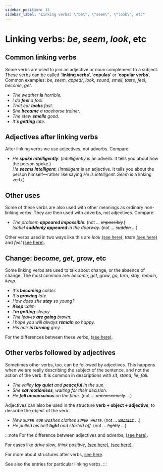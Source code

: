 ```yaml
---
sidebar_position: 13
sidebar_label: "Linking verbs: \"be\", \"seem\", \"look\", etc"
---
```


# Linking verbs: *be*, *seem*, *look*, etc

## Common linking verbs

Some verbs are used to join an adjective or noun complement to a subject. These verbs can be called ‘**linking verbs**’, ‘**copulas**’ or ‘**copular verbs**’. Common examples: *be*, *seem*, *appear*, *look*, *sound*, *smell*, *taste*, *feel*, *become*, *get*.

- *The weather **is** horrible.*
- *I do **feel** a fool.*
- *That car **looks** fast.*
- *She **became** a racehorse trainer.*
- *The stew **smells** good.*
- *It’**s getting** late.*

## Adjectives after linking verbs

After linking verbs we use adjectives, not adverbs. Compare:

- *He **spoke intelligently**.* (*Intelligently* is an adverb. It tells you about how the person spoke.)  
  *He **seems intelligent**.* (*Intelligent* is an adjective. It tells you about the person himself—rather like saying *He is intelligent*. *Seem* is a linking verb.)

## Other uses

Some of these verbs are also used with other meanings as ordinary non-linking verbs. They are then used with adverbs, not adjectives. Compare:

- *The problem **appeared impossible**.* (not *... ~~impossibly~~.*)  
  *Isabel **suddenly appeared** in the doorway.* (not *... ~~sudden~~ ...*)

Other verbs used in two ways like this are *look* [(see here)](./../../vocabulary/word-problems-from-a-to-z/look), *taste* [(see here)](./../../vocabulary/word-problems-from-a-to-z/taste) and *feel* [(see here)](./../../vocabulary/word-problems-from-a-to-z/feel).

## Change: *become*, *get*, *grow*, etc

Some linking verbs are used to talk about change, or the absence of change. The most common are: *become*, *get*, *grow*, *go*, *turn*, *stay*, *remain*, *keep*.

- *It’**s becoming** colder.*
- *It’**s growing** late.*
- *How does she **stay** so young?*
- ***Keep*** *calm.*
- *I’**m getting** sleepy.*
- *The leaves **are going** brown.*
- *I hope you will always **remain** so happy.*
- *His hair **is turning** grey.*

For the differences between these verbs, [(see here)](./../../vocabulary/word-problems-from-a-to-z/become-get-go-grow-etc-changes).

## Other verbs followed by adjectives

Sometimes other verbs, too, can be followed by adjectives. This happens when we are really describing the subject of the sentence, and not the action of the verb. It is common in descriptions with *sit*, *stand*, *lie*, *fall*.

- *The valley **lay quiet** and **peaceful** in the sun.*
- *She **sat motionless**, waiting for their decision.*
- *He **fell unconscious** on the floor.* (not *... ~~unconsciously~~ ...*)

Adjectives can also be used in the structure **verb + object + adjective**, to describe the object of the verb.

- *New `SUPER GUB` washes clothes `SUPER WHITE`.* (not *... ~~`WHITELY`~~ ...*)
- *He pulled his belt **tight** and started off.* (not *... ~~tightly~~ ...*)

:::note
For the difference between adjectives and adverbs, [(see here)](./../adverbs-and-adverbials/adverbs-of-manner-and-adjectives).

For cases like *drive slow*, *think positive*, [(see here)](./../adverbs-and-adverbials/adverbs-or-adjectives-confusing-cases#adjectives-and-adverbs-with-the-same-form-adverbs-with-two-forms), [(see here)](./../adverbs-and-adverbials/adverbs-or-adjectives-confusing-cases#clean).

For more about structures after verbs, [see here](./verb-verb-other-structures).

See also the entries for particular linking verbs.
:::
